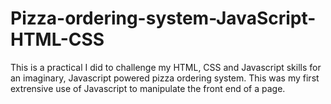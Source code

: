 # Pizza-ordering-system-JavaScript-HTML-CSS
This is a practical I did to challenge my HTML, CSS and Javascript skills for an imaginary, Javascript powered pizza ordering system. This was my first extrensive use of Javascript to manipulate the front end of a page.

